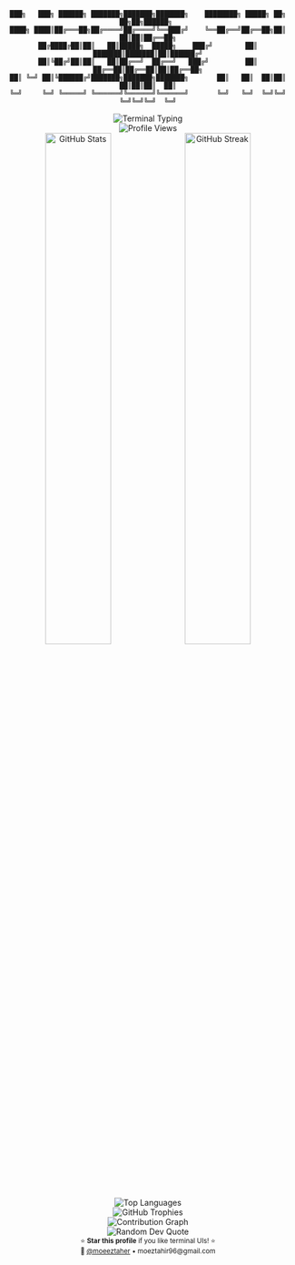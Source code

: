 <div align="center">

```
███╗   ███╗ ██████╗ ███████╗███████╗███████╗    ████████╗ █████╗ ██╗  ██╗██╗██████╗ 
████╗ ████║██╔═══██╗██╔════╝██╔════╝╚══███╔╝    ╚══██╔══╝██╔══██╗██║  ██║██║██╔══██╗
██╔████╔██║██║   ██║█████╗  █████╗    ███╔╝        ██║   ███████║███████║██║██████╔╝
██║╚██╔╝██║██║   ██║██╔══╝  ██╔══╝   ███╔╝         ██║   ██╔══██║██╔══██║██║██╔══██╗
██║ ╚═╝ ██║╚██████╔╝███████╗███████╗███████╗       ██║   ██║  ██║██║  ██║██║██║  ██║
╚═╝     ╚═╝ ╚═════╝ ╚══════╝╚══════╝╚══════╝       ╚═╝   ╚═╝  ╚═╝╚═╝  ╚═╝╚═╝╚═╝  ╚═╝
```

</div>

<div align="center">
  <img src="https://readme-typing-svg.herokuapp.com?font=JetBrains+Mono&weight=600&size=22&duration=3000&pause=1000&color=00FF00&center=true&vCenter=true&width=600&lines=Terminal+UI+Developer;CLI+Enthusiast;Building+TUI+Apps;Working+at+Zapply" alt="Terminal Typing" />
</div>

<div align="center">
  <img src="https://komarev.com/ghpvc/?username=moeeztaher&label=visitors&color=00ff00&style=flat-square" alt="Profile Views" />
</div>

<div align="center">
  <img src="https://github-readme-stats.vercel.app/api?username=moeeztaher&show_icons=true&count_private=true&hide_border=true&theme=dark&bg_color=000000&text_color=00ff00&icon_color=00ff00&title_color=ffffff" width="48%" alt="GitHub Stats" />
  <img src="https://github-readme-streak-stats.herokuapp.com/?user=moeeztaher&hide_border=true&theme=dark&background=000000&stroke=00ff00&ring=00ff00&fire=ffff00&currStreakLabel=00ff00&sideLabels=ffffff&currStreakNum=ffffff&sideNums=ffffff" width="48%" alt="GitHub Streak" />
</div>

<div align="center">
  <img src="https://github-readme-stats.vercel.app/api/top-langs/?username=moeeztaher&layout=compact&hide_border=true&theme=dark&bg_color=000000&text_color=00ff00&title_color=ffffff&langs_count=8" alt="Top Languages" />
</div>

<div align="center">
  <img src="https://github-profile-trophy.vercel.app/?username=moeeztaher&theme=matrix&no-frame=true&no-bg=true&margin-w=4&column=7" alt="GitHub Trophies" />
</div>

<div align="center">
  <img src="https://github-readme-activity-graph.vercel.app/graph?username=moeeztaher&theme=github-compact&hide_border=true&area=true&custom_title=Contribution%20Activity&bg_color=000000&color=00ff00&line=00ff00&point=ffffff" alt="Contribution Graph" />
</div>

<div align="center">
  <img src="https://quotes-github-readme.vercel.app/api?type=horizontal&theme=dark&border=true&background=000000&text=00ff00" alt="Random Dev Quote" />
</div>

<div align="center">
  <sub>⭐ <strong>Star this profile</strong> if you like terminal UIs! ⭐</sub><br>
  <sub>🔗 <a href="https://github.com/moeeztaher">@moeeztaher</a> • moeztahir96@gmail.com</sub>
</div>
